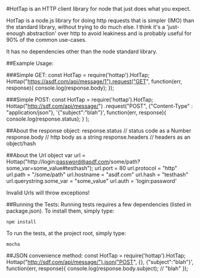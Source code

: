 #HotTap is an HTTP client library for node that just does what you expect.

HotTap is a node.js library for doing http requests that is simpler (IMO) than the standard 
library, without trying to do much else.  I think it's a 'just-enough abstraction' over http 
to avoid leakiness and is probably useful for 90% of the common use-cases. 

It has no dependencies other than the node standard library.

##Example Usage:

###Simple GET:
    const HotTap = require('hottap').HotTap;
    Hottap("https://asdf.com/api/message/1").request("GET", function(err, response){
      console.log(response.body);
    });

###Simple POST:
    const HotTap = require('hottap').HotTap;
    Hottap("http://sdf.com/api/message/")
      .request("POST", 
               {"Content-Type" : "application/json"}, 
               '{"subject":"blah"}', 
               function(err, response){
                  console.log(response.status);
               }
      );

##About the response object:
    response.status  // status code as a Number
    response.body    // http body as a string
    response.headers // headers as an object/hash

##About the Url object 
    var url = Hottap("http://login:password@asdf.com/some/path?some_var=some_value#testhash");
    url.port = 80
    url.protocol = "http"
    url.path = "/some/path"
    url.hostname = "asdf.com"
    url.hash = "testhash"
    url.querystring.some_var =  "some_value"
    url.auth = 'login:password'

Invalid Urls will throw exceptions!

##Running the Tests:
Running tests requires a few dependencies (listed in package.json).  To install them, simply type:

    npm install

To run the tests, at the project root, simply type:

    mocha

##JSON convenience method:
    const HotTap = require('hottap').HotTap;
    Hottap("http://sdf.com/api/message/").json("POST", {}, {"subject":"blah"}', function(err, response){
        console.log(response.body.subject);  // "blah"
    });